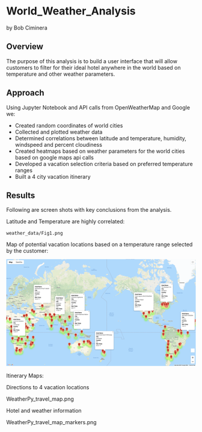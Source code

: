 # World_Weather_Analysis
by Bob Ciminera

## Overview

 The purpose of this analysis is to build a user interface that will allow customers to filter for their ideal hotel anywhere in the world based on temperature and other weather parameters.
 
 ## Approach

Using Jupyter Notebook and API calls from OpenWeatherMap and Google we:

- Created random coordinates of world cities
- Collected and plotted weather data
- Determined correlations between latitude and temperature, humidity, windspeed and percent cloudiness
- Created heatmaps based on weather parameters for the world cities based on google maps api calls
- Developed a vacation selection criteria based on preferred temperature ranges 
- Built a 4 city vacation itinerary 


## Results

Following are screen shots with key conclusions from the analysis.

Latitude and Temperature are highly correlated:

    weather_data/Fig1.png

Map of potential vacation locations based on a temperature range selected by the customer:

![GitHubLogo](https://github.com/rciminera/World_Weather_Analysis/blob/main/Vacation_Search/WeatherPy_vacation_map.png)

Itinerary Maps:

Directions to 4 vacation locations
   
   WeatherPy_travel_map.png
   
Hotel and weather information

   WeatherPy_travel_map_markers.png




